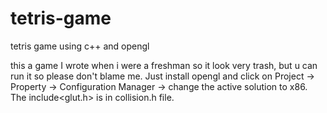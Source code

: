 # tetris-game
tetris game using c++ and opengl

this a game I wrote when i were a freshman so it look very trash, but u can run it so please don't blame me. Just install opengl and click on Project -> Property -> Configuration 
Manager -> change the active solution to x86.
The include<glut.h> is in collision.h file.

